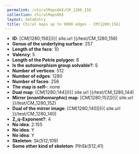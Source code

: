 ```yaml
--- 
 permalink: /chiralMaps6kE/CM_1280_156 
 collection: chiralMaps6kE
 layout: dataEntry
 title: Chiral maps up to 6000 edges - CM[1280;156]
---
```


- **ID**: [CM[1280;156]]({{ site.url }}/test/CM_1280_156)
- **Genus of the underlying surface**: 257
- **Length of the face**: 10
- **Valency**: 5
- **Length of the Petrie polygon**: 8
- **Is the automorphism group solvable?**: S
- **Number of vertices**: 512
- **Number of edges**: 1280
- **Number of faces**: 256
- **The map is self-**: none
- **Dual map**: [CM[1280;144]]({{ site.url }}/test/CM_1280_144)
- **Mirror (enantihomorphic) map**: [CM[1280;152]]({{ site.url }}/test/CM_1280_152)
- **Dual of the mirror image**: [CM[1280;140]]({{ site.url }}/test/CM_1280_140)
- **Z_q-Exponent?**: 4
- **No idea**:  2:155
- **No idea**: Y
- **No idea**: Y
- **Skeleton**: Sk(512;109)
- **Some other kind of skeleton**: PlhSk(512;41)
